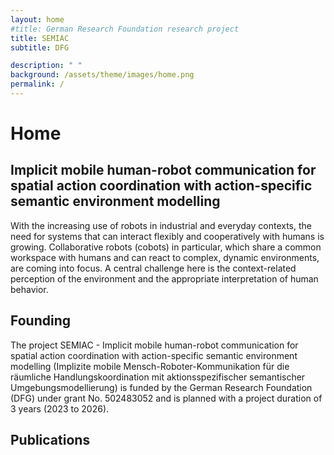 ```yaml
---
layout: home
#title: German Research Foundation research project 
title: SEMIAC 
subtitle: DFG  

description: " "
background: /assets/theme/images/home.png
permalink: /
---
```

<!-- # SEMIAC -->

# Home

## Implicit mobile human-robot communication for spatial action coordination with action-specific semantic environment modelling

With the increasing use of robots in industrial and everyday contexts, the need for systems that can interact flexibly and cooperatively with humans is growing. Collaborative robots (cobots) in particular, which share a common workspace with humans and can react to complex, dynamic environments, are coming into focus. A central challenge here is the context-related perception of the environment and the appropriate interpretation of human behavior.

## Founding
The project SEMIAC - Implicit mobile human-robot communication for spatial action coordination with action-specific semantic environment modelling (Implizite mobile Mensch-Roboter-Kommunikation für die räumliche Handlungskoordination mit aktionsspezifischer semantischer Umgebungsmodellierung) is funded by the German Research Foundation (DFG) under grant No. 502483052 and is planned with a project duration of 3 years (2023 to 2026).

## Publications
